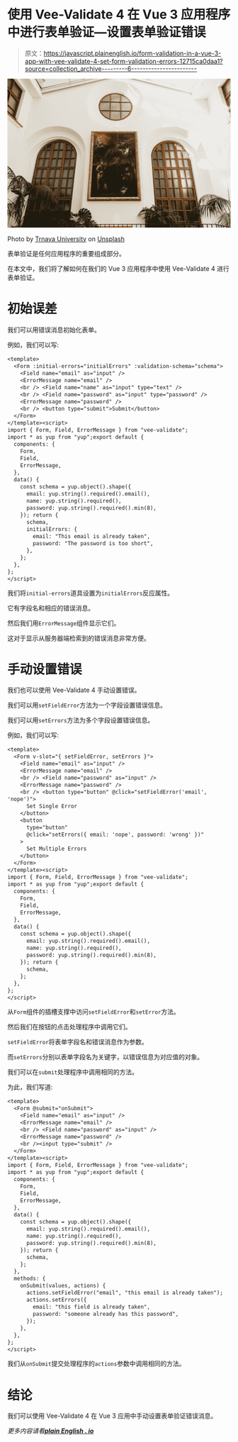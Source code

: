 # 使用 Vee-Validate 4 在 Vue 3 应用程序中进行表单验证—设置表单验证错误

> 原文：<https://javascript.plainenglish.io/form-validation-in-a-vue-3-app-with-vee-validate-4-set-form-validation-errors-12715ca0daa1?source=collection_archive---------6----------------------->

![](img/d118d9538471fb04b8a763cda774ab16.png)

Photo by [Trnava University](https://unsplash.com/@trnavskauni?utm_source=medium&utm_medium=referral) on [Unsplash](https://unsplash.com?utm_source=medium&utm_medium=referral)

表单验证是任何应用程序的重要组成部分。

在本文中，我们将了解如何在我们的 Vue 3 应用程序中使用 Vee-Validate 4 进行表单验证。

# 初始误差

我们可以用错误消息初始化表单。

例如，我们可以写:

```
<template>
  <Form :initial-errors="initialErrors" :validation-schema="schema">
    <Field name="email" as="input" />
    <ErrorMessage name="email" />
    <br /> <Field name="name" as="input" type="text" />
    <br /> <Field name="password" as="input" type="password" />
    <ErrorMessage name="password" />
    <br /> <button type="submit">Submit</button>
  </Form>
</template><script>
import { Form, Field, ErrorMessage } from "vee-validate";
import * as yup from "yup";export default {
  components: {
    Form,
    Field,
    ErrorMessage,
  },
  data() {
    const schema = yup.object().shape({
      email: yup.string().required().email(),
      name: yup.string().required(),
      password: yup.string().required().min(8),
    }); return {
      schema,
      initialErrors: {
        email: "This email is already taken",
        password: "The password is too short",
      },
    };
  },
};
</script>
```

我们将`initial-errors`道具设置为`initialErrors`反应属性。

它有字段名和相应的错误消息。

然后我们用`ErrorMessage`组件显示它们。

这对于显示从服务器端检索到的错误消息非常方便。

# 手动设置错误

我们也可以使用 Vee-Validate 4 手动设置错误。

我们可以用`setFieldError`方法为一个字段设置错误信息。

我们可以用`setErrors`方法为多个字段设置错误信息。

例如，我们可以写:

```
<template>
  <Form v-slot="{ setFieldError, setErrors }">
    <Field name="email" as="input" />
    <ErrorMessage name="email" />
    <br /> <Field name="password" as="input" />
    <ErrorMessage name="password" />
    <br /> <button type="button" @click="setFieldError('email', 'nope')">
      Set Single Error
    </button>
    <button
      type="button"
      @click="setErrors({ email: 'nope', password: 'wrong' })"
    >
      Set Multiple Errors
    </button>
  </Form>
</template><script>
import { Form, Field, ErrorMessage } from "vee-validate";
import * as yup from "yup";export default {
  components: {
    Form,
    Field,
    ErrorMessage,
  },
  data() {
    const schema = yup.object().shape({
      email: yup.string().required().email(),
      name: yup.string().required(),
      password: yup.string().required().min(8),
    }); return {
      schema,
    };
  },
};
</script>
```

从`Form`组件的插槽支撑中访问`setFieldError`和`setError`方法。

然后我们在按钮的点击处理程序中调用它们。

`setFieldError`将表单字段名和错误消息作为参数。

而`setErrors`分别以表单字段名为关键字，以错误信息为对应值的对象。

我们可以在`submit`处理程序中调用相同的方法。

为此，我们写道:

```
<template>
  <Form @submit="onSubmit">
    <Field name="email" as="input" />
    <ErrorMessage name="email" />
    <br /> <Field name="password" as="input" />
    <ErrorMessage name="password" />
    <br /><input type="submit" />
  </Form>
</template><script>
import { Form, Field, ErrorMessage } from "vee-validate";
import * as yup from "yup";export default {
  components: {
    Form,
    Field,
    ErrorMessage,
  },
  data() {
    const schema = yup.object().shape({
      email: yup.string().required().email(),
      name: yup.string().required(),
      password: yup.string().required().min(8),
    }); return {
      schema,
    };
  },
  methods: {
    onSubmit(values, actions) {
      actions.setFieldError("email", "this email is already taken");
      actions.setErrors({
        email: "this field is already taken",
        password: "someone already has this password",
      });
    },
  },
};
</script>
```

我们从`onSubmit`提交处理程序的`actions`参数中调用相同的方法。

# 结论

我们可以使用 Vee-Validate 4 在 Vue 3 应用中手动设置表单验证错误消息。

*更多内容请看*[***plain English . io***](https://plainenglish.io/)